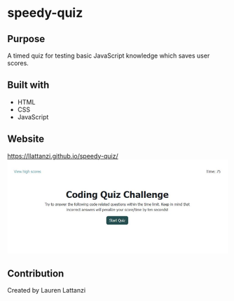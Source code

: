 # speedy-quiz

## Purpose
A timed quiz for testing basic JavaScript knowledge which saves user scores.

## Built with
* HTML
* CSS
* JavaScript

## Website
https://llattanzi.github.io/speedy-quiz/
![Alt text](./quiz-screenshot.JPG?raw=true)

## Contribution
Created by Lauren Lattanzi

